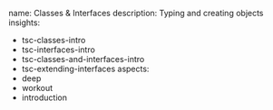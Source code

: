 name: Classes & Interfaces
description: Typing and creating objects
insights:
  - tsc-classes-intro
  - tsc-interfaces-intro
  - tsc-classes-and-interfaces-intro
  - tsc-extending-interfaces
aspects:
  - deep
  - workout
  - introduction
 
